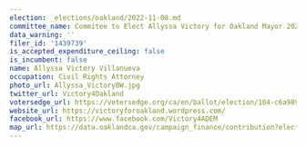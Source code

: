 ```yaml
---
election: _elections/oakland/2022-11-08.md
committee_name: Commitee to Elect Allyssa Victory for Oakland Mayor 2022
data_warning: ''
filer_id: '1439739'
is_accepted_expenditure_ceiling: false
is_incumbent: false
name: Allyssa Victory Villanueva
occupation: Civil Rights Attorney
photo_url: Allyssa_VictoryBW.jpg
twitter_url: Victory4Oakland
votersedge_url: https://votersedge.org/ca/en/ballot/election/104-c6a989/address/null/zip/94611/contests/contest/24183/candidate/158506?&cty=ca%2falm&date=2022-11-08
website_url: https://victoryforoakland.wordpress.com/
facebook_url: https://www.facebook.com/Victory4ADEM
map_url: https://data.oaklandca.gov/campaign_finance/contribution?electionYear=2022&candidates=1439739&since=2020-02-22&until=2022-06-30
---
```

